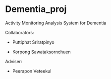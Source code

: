 # Dementia_proj
Activity Monitoring Analysis System for Dementia


Collaborators:

* Puttiphat Sriratpinyo

* Korpong Sawataksornchuen

Adviser:

* Peerapon Veteekul
